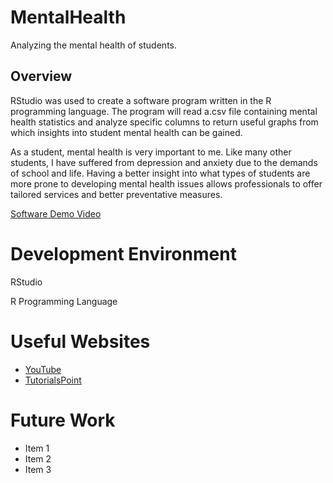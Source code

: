 # MentalHealth
Analyzing the mental health of students.



## Overview

RStudio was used to create a software program written in the R programming language. The program will read a.csv file containing mental health statistics and analyze specific columns to return useful graphs from which insights into student mental health can be gained. 

As a student, mental health is very important to me. Like many other students, I have suffered from depression and anxiety due to the demands of school and life. Having a better insight into what types of students are more prone to developing mental health issues allows professionals to offer tailored services and better preventative measures.

[Software Demo Video](http://youtube.link.goes.here)



# Development Environment

RStudio

R Programming Language



# Useful Websites

- [YouTube](https://www.youtube.com/watch?v=D_CNmYkGRUc)
- [TutorialsPoint](https://www.tutorialspoint.com/r/r_csv_files.htm)



# Future Work

- Item 1
- Item 2
- Item 3
